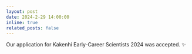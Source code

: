 ```yaml
---
layout: post
date: 2024-2-29 14:00:00
inline: true
related_posts: false
---
```


Our application for Kakenhi Early-Career Scientists 2024 was accepted. :sparkles:
